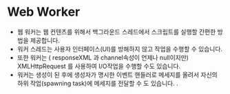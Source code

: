 # Web Worker
- 웹 워커는 웹 컨텐츠를 위해서 백그라운드 스레드에서 스크립트를 실행할 간편한 방법을 제공합니다.
- 워커 스레드는 사용자 인터페이스(UI)를 방해하지 않고 작업을 수행할 수 있습니다. 
- 또한 워커는 ( responseXML 과 channel속성이 언제나 null이지만) XMLHttpRequest 를 사용하여 I/O작업을 수행할 수도 있습니다. 
- 워커는 생성이 된 후에 생성자가 명시한 이벤트 핸들러로 메세지를 올려서 자신의 하위 작업(spawning task)에 메세지를 전달할 수 도 있습니다.
.
